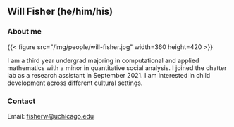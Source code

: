 ## Will Fisher (he/him/his)

### About me

{{< figure src="/img/people/will-fisher.jpg" width=360 height=420 >}}

I am a third year undergrad majoring in computational and applied mathematics with a minor in quantitative social analysis. I joined the chatter lab as a research assistant in September 2021. I am interested in child development across different cultural settings.

### Contact 
Email: fisherw@uchicago.edu
